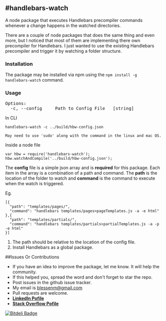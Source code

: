 #handlebars-watch
---

A node package that executes Handlebars precompiler commands whenever a change happens in the watched directories. 

There are a couple of node packages that does the same thing and even more, but I noticed that most of them are implementing there own precompiler for Handlebars. I just wanted to use the existing Handlebars precompiler and trigger it by watching a folder structure.

### Installation
The package may be installed via npm using the `npm install -g handlebars-watch` command.

### Usage

<pre>
Options:
  -c, --config     Path to Config File   [string]
</pre>

In CLI

    handlebars-watch -c ../build/hbw-config.json
    
    May need to use 'sudo' along with the command in the linux and mac OS.
    
Inside a node file

    var hbw = require('handlebars-watch');
    hbw.watchAndCompile('../build/hbw-config.json');
    
The **config** file is a simple json array and is **required** for this package. Each item in the array is a combination of a path and command. The **path** is the location of the folder to watch and **command** is the command to execute when the watch is triggered.

Eg.

    [{
      "path": "templates/pages/",
      "command": "handlebars templates/pages>pageTemplates.js -a -e html"
    },{
      "path": "templates/partials/",
      "command": "handlebars templates/partials>partialTemplates.js -a -p -e html"
    }]
    
1. The path should be relative to the location of the config file.
2. Install Handlebars as a global package. 

 
##Issues Or Contributions
* If you have an idea to improve the package, let me know. It will help the community.
* If this helped you, spread the word and don't forget to star the repo.
* Post issues in the github issue tracker.
*  My email is blessenm@gmail.com
*  Pull requests are welcome.
*  [__LinkedIn Pofile__](http://in.linkedin.com/pub/blessan-mathew/24/605/730 "LinkedIn Profie")
*  [__Stack Overflow Pofile__](http://stackoverflow.com/users/548568/blessenm "Stack Overflow Pofile")

[![Bitdeli Badge](https://d2weczhvl823v0.cloudfront.net/blessenm/handlebars-watch/trend.png)](https://bitdeli.com/free "Bitdeli Badge")

